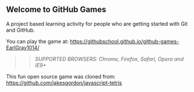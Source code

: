 ## Welcome to GitHub Games

A project based learning activity for people who are getting started with Git and GitHub.

You can play the game at: https://githubschool.github.io/github-games-EarlGray1014/

>> _*SUPPORTED BROWSERS*: Chrome, Firefox, Safari, Opera and IE9+_

This fun open source game was cloned from: https://github.com/jakesgordon/javascript-tetris
